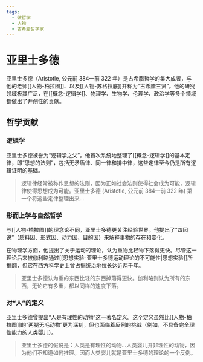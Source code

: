 ```yaml
---
tags:
  - 做哲学
  - 人物
  - 古希腊哲学家
---
```


# 亚里士多德

亚里士多德（Aristotle, 公元前 384—前 322 年）是古希腊哲学的集大成者，与他的老师[[人物-柏拉图]]、以及[[人物-苏格拉底]]并称为“古希腊三贤”。他的研究领域极其广泛，在[[概念-逻辑学]]、物理学、生物学、伦理学、政治学等多个领域都做出了开创性的贡献。

## 哲学贡献

### 逻辑学
亚里士多德被誉为“逻辑学之父”。他首次系统地整理了[[概念-逻辑学]]的基本定律，即“思想的法则”，包括无矛盾律、同一律和排中律，这些定律至今仍是所有逻辑证明的基础。

> 逻辑律经常被称作思想的法则，因为正如社会法则使得社会成为可能，逻辑律使得思想成为可能。亚里士多德 (Aristotle, 公元前 384—前 322 年) 第一个将这些定律整理出来...

### 形而上学与自然哲学
与[[人物-柏拉图]]的理念论不同，亚里士多德更关注经验世界。他提出了“四因说”（质料因、形式因、动力因、目的因）来解释事物的存在和变化。

在物理学方面，他提出了关于运动的理论，认为重物比轻物下落得更快。尽管这一理论后来被伽利略通过[[思想实验-亚里士多德运动理论的不可能性|思想实验]]所推翻，但它在西方科学史上曾占据统治地位长达近两千年。

> 亚里士多德认为重的东西比轻的东西掉落得更快。伽利略则认为所有的东西，无论它有多重，都以同样的速度下落。

### 对“人”的定义
亚里士多德曾提出“人是有理性的动物”这一著名定义。这个定义虽然比[[人物-柏拉图]]的“两腿无毛动物”更为深刻，但也面临着反例的挑战（例如，不具备完全理性能力的人类婴儿）。

> 亚里士多德的假说是：人类是有理性的动物...人类婴儿并非理性的动物，因为他们不知道如何推理。因而人类婴儿就是亚里士多德的理论的一个反例。
